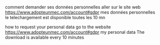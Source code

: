 comment demander ses données personnelles
aller sur le site  web https://www.adopteunmec.com/account#gdpr
mes données personnelles
le telechargement est disponible toutes les 10 mn

how to request your personal data
go to the website https://www.adopteunmec.com/account#gdpr
my personal data
The download is available every 10 minutes
